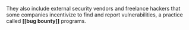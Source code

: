 They also include external security vendors and freelance hackers that some companies incentivize to find and report vulnerabilities, a practice called **[[bug bounty]]** programs.
